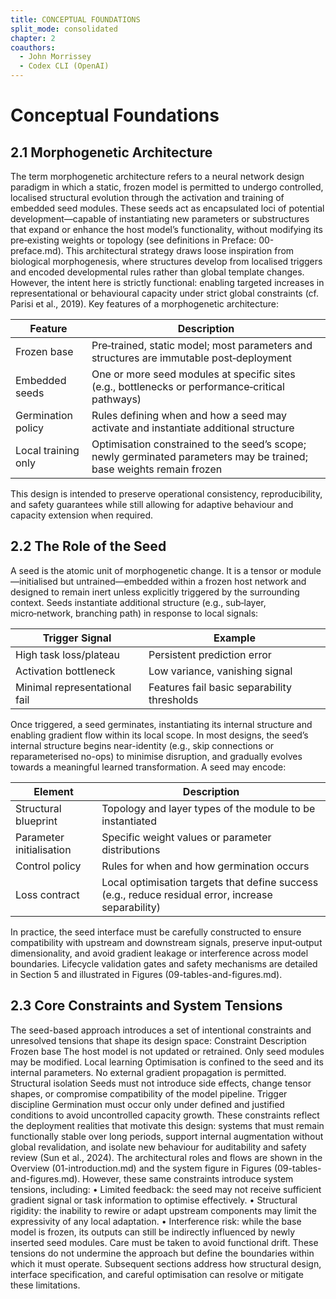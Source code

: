 ```yaml
---
title: CONCEPTUAL FOUNDATIONS
split_mode: consolidated
chapter: 2
coauthors:
  - John Morrissey
  - Codex CLI (OpenAI)
---
```


# Conceptual Foundations

## 2.1 Morphogenetic Architecture
The term morphogenetic architecture refers to a neural network design paradigm in which a static, frozen model is permitted to undergo controlled, localised structural evolution through the activation and training of embedded seed modules. These seeds act as encapsulated loci of potential development—capable of instantiating new parameters or substructures that expand or enhance the host model’s functionality, without modifying its pre‑existing weights or topology (see definitions in Preface: 00-preface.md).
This architectural strategy draws loose inspiration from biological morphogenesis, where structures develop from localised triggers and encoded developmental rules rather than global template changes. However, the intent here is strictly functional: enabling targeted increases in representational or behavioural capacity under strict global constraints (cf. Parisi et al., 2019).
Key features of a morphogenetic architecture:

| Feature             | Description                                                                                                           |
|---------------------|-----------------------------------------------------------------------------------------------------------------------|
| Frozen base         | Pre‑trained, static model; most parameters and structures are immutable post‑deployment                               |
| Embedded seeds      | One or more seed modules at specific sites (e.g., bottlenecks or performance‑critical pathways)                       |
| Germination policy  | Rules defining when and how a seed may activate and instantiate additional structure                                   |
| Local training only | Optimisation constrained to the seed’s scope; newly germinated parameters may be trained; base weights remain frozen   |
This design is intended to preserve operational consistency, reproducibility, and safety guarantees while still allowing for adaptive behaviour and capacity extension when required.
## 2.2 The Role of the Seed
A seed is the atomic unit of morphogenetic change. It is a tensor or module—initialised but untrained—embedded within a frozen host network and designed to remain inert unless explicitly triggered by the surrounding context. Seeds instantiate additional structure (e.g., sub‑layer, micro‑network, branching path) in response to local signals:

| Trigger Signal                | Example                                                                 |
|-------------------------------|-------------------------------------------------------------------------|
| High task loss/plateau        | Persistent prediction error                                             |
| Activation bottleneck         | Low variance, vanishing signal                                          |
| Minimal representational fail | Features fail basic separability thresholds                             |
Once triggered, a seed germinates, instantiating its internal structure and enabling gradient flow within its local scope. In most designs, the seed’s internal structure begins near-identity (e.g., skip connections or reparameterised no-ops) to minimise disruption, and gradually evolves towards a meaningful learned transformation.
A seed may encode:

| Element                    | Description                                                                                          |
|---------------------------|------------------------------------------------------------------------------------------------------|
| Structural blueprint      | Topology and layer types of the module to be instantiated                                            |
| Parameter initialisation  | Specific weight values or parameter distributions                                                    |
| Control policy            | Rules for when and how germination occurs                                                            |
| Loss contract             | Local optimisation targets that define success (e.g., reduce residual error, increase separability)  |
In practice, the seed interface must be carefully constructed to ensure compatibility with upstream and downstream signals, preserve input‑output dimensionality, and avoid gradient leakage or interference across model boundaries. Lifecycle validation gates and safety mechanisms are detailed in Section 5 and illustrated in Figures (09-tables-and-figures.md).
## 2.3 Core Constraints and System Tensions
The seed-based approach introduces a set of intentional constraints and unresolved tensions that shape its design space:
Constraint Description
Frozen base The host model is not updated or retrained. Only seed modules may be modified.
Local learning Optimisation is confined to the seed and its internal parameters. No external gradient propagation is permitted.
Structural isolation Seeds must not introduce side effects, change tensor shapes, or compromise compatibility of the model pipeline.
Trigger discipline Germination must occur only under defined and justified conditions to avoid uncontrolled capacity growth.
These constraints reflect the deployment realities that motivate this design: systems that must remain functionally stable over long periods, support internal augmentation without global revalidation, and isolate new behaviour for auditability and safety review (Sun et al., 2024). The architectural roles and flows are shown in the Overview (01-introduction.md) and the system figure in Figures (09-tables-and-figures.md).
However, these same constraints introduce system tensions, including:
• Limited feedback: the seed may not receive sufficient gradient signal or task information to optimise effectively.
• Structural rigidity: the inability to rewire or adapt upstream components may limit the expressivity of any local adaptation.
• Interference risk: while the base model is frozen, its outputs can still be indirectly influenced by newly inserted seed modules. Care must be taken to avoid functional drift.
These tensions do not undermine the approach but define the boundaries within which it must operate. Subsequent sections address how structural design, interface specification, and careful optimisation can resolve or mitigate these limitations.
